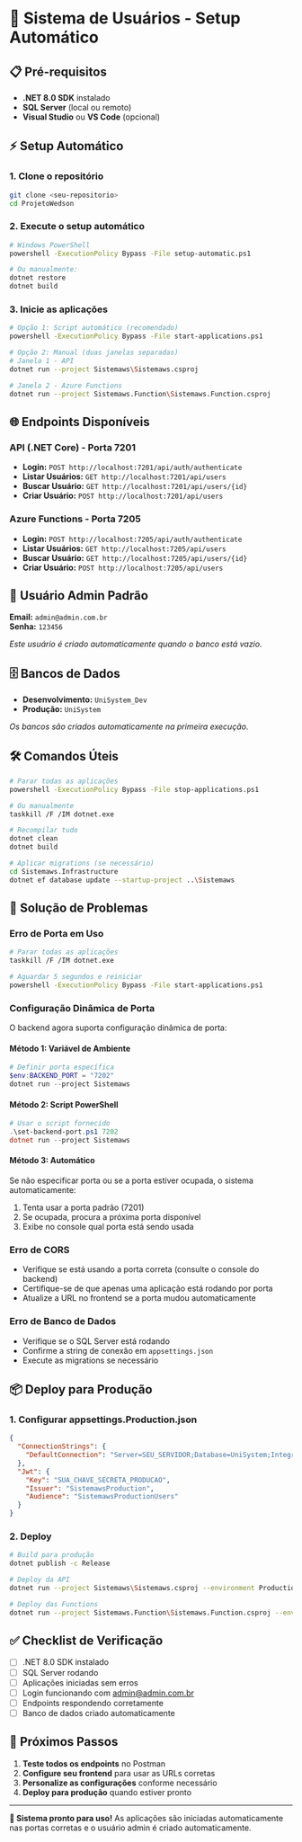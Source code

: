 # 🚀 Sistema de Usuários - Setup Automático

## 📋 Pré-requisitos

- **.NET 8.0 SDK** instalado
- **SQL Server** (local ou remoto)
- **Visual Studio** ou **VS Code** (opcional)

## ⚡ Setup Automático

### 1. **Clone o repositório**
```bash
git clone <seu-repositorio>
cd ProjetoWedson
```

### 2. **Execute o setup automático**
```bash
# Windows PowerShell
powershell -ExecutionPolicy Bypass -File setup-automatic.ps1

# Ou manualmente:
dotnet restore
dotnet build
```

### 3. **Inicie as aplicações**
```bash
# Opção 1: Script automático (recomendado)
powershell -ExecutionPolicy Bypass -File start-applications.ps1

# Opção 2: Manual (duas janelas separadas)
# Janela 1 - API
dotnet run --project Sistemaws\Sistemaws.csproj

# Janela 2 - Azure Functions  
dotnet run --project Sistemaws.Function\Sistemaws.Function.csproj
```

## 🌐 Endpoints Disponíveis

### **API (.NET Core) - Porta 7201**
- **Login:** `POST http://localhost:7201/api/auth/authenticate`
- **Listar Usuários:** `GET http://localhost:7201/api/users`
- **Buscar Usuário:** `GET http://localhost:7201/api/users/{id}`
- **Criar Usuário:** `POST http://localhost:7201/api/users`

### **Azure Functions - Porta 7205**
- **Login:** `POST http://localhost:7205/api/auth/authenticate`
- **Listar Usuários:** `GET http://localhost:7205/api/users`
- **Buscar Usuário:** `GET http://localhost:7205/api/users/{id}`
- **Criar Usuário:** `POST http://localhost:7205/api/users`

## 🔐 Usuário Admin Padrão

**Email:** `admin@admin.com.br`  
**Senha:** `123456`

*Este usuário é criado automaticamente quando o banco está vazio.*

## 🗄️ Bancos de Dados

- **Desenvolvimento:** `UniSystem_Dev`
- **Produção:** `UniSystem`

*Os bancos são criados automaticamente na primeira execução.*

## 🛠️ Comandos Úteis

```bash
# Parar todas as aplicações
powershell -ExecutionPolicy Bypass -File stop-applications.ps1

# Ou manualmente
taskkill /F /IM dotnet.exe

# Recompilar tudo
dotnet clean
dotnet build

# Aplicar migrations (se necessário)
cd Sistemaws.Infrastructure
dotnet ef database update --startup-project ..\Sistemaws
```

## 🚨 Solução de Problemas

### **Erro de Porta em Uso**
```bash
# Parar todas as aplicações
taskkill /F /IM dotnet.exe

# Aguardar 5 segundos e reiniciar
powershell -ExecutionPolicy Bypass -File start-applications.ps1
```

### **Configuração Dinâmica de Porta**
O backend agora suporta configuração dinâmica de porta:

#### **Método 1: Variável de Ambiente**
```powershell
# Definir porta específica
$env:BACKEND_PORT = "7202"
dotnet run --project Sistemaws
```

#### **Método 2: Script PowerShell**
```powershell
# Usar o script fornecido
.\set-backend-port.ps1 7202
dotnet run --project Sistemaws
```

#### **Método 3: Automático**
Se não especificar porta ou se a porta estiver ocupada, o sistema automaticamente:
1. Tenta usar a porta padrão (7201)
2. Se ocupada, procura a próxima porta disponível
3. Exibe no console qual porta está sendo usada

### **Erro de CORS**
- Verifique se está usando a porta correta (consulte o console do backend)
- Certifique-se de que apenas uma aplicação está rodando por porta
- Atualize a URL no frontend se a porta mudou automaticamente

### **Erro de Banco de Dados**
- Verifique se o SQL Server está rodando
- Confirme a string de conexão em `appsettings.json`
- Execute as migrations se necessário

## 📦 Deploy para Produção

### **1. Configurar appsettings.Production.json**
```json
{
  "ConnectionStrings": {
    "DefaultConnection": "Server=SEU_SERVIDOR;Database=UniSystem;Integrated Security=True;MultipleActiveResultSets=true;TrustServerCertificate=True"
  },
  "Jwt": {
    "Key": "SUA_CHAVE_SECRETA_PRODUCAO",
    "Issuer": "SistemawsProduction",
    "Audience": "SistemawsProductionUsers"
  }
}
```

### **2. Deploy**
```bash
# Build para produção
dotnet publish -c Release

# Deploy da API
dotnet run --project Sistemaws\Sistemaws.csproj --environment Production

# Deploy das Functions
dotnet run --project Sistemaws.Function\Sistemaws.Function.csproj --environment Production
```

## ✅ Checklist de Verificação

- [ ] .NET 8.0 SDK instalado
- [ ] SQL Server rodando
- [ ] Aplicações iniciadas sem erros
- [ ] Login funcionando com admin@admin.com.br
- [ ] Endpoints respondendo corretamente
- [ ] Banco de dados criado automaticamente

## 🎯 Próximos Passos

1. **Teste todos os endpoints** no Postman
2. **Configure seu frontend** para usar as URLs corretas
3. **Personalize as configurações** conforme necessário
4. **Deploy para produção** quando estiver pronto

---

**🎉 Sistema pronto para uso!** As aplicações são iniciadas automaticamente nas portas corretas e o usuário admin é criado automaticamente.
